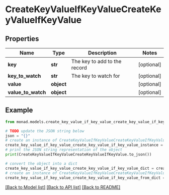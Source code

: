 # CreateKeyValueIfKeyValueCreateKeyValueIfKeyValue


## Properties

Name | Type | Description | Notes
------------ | ------------- | ------------- | -------------
**key** | **str** | The key to add to the record | [optional] 
**key_to_watch** | **str** | The key to watch for | [optional] 
**value** | **object** |  | [optional] 
**value_to_watch** | **object** |  | [optional] 

## Example

```python
from monad.models.create_key_value_if_key_value_create_key_value_if_key_value import CreateKeyValueIfKeyValueCreateKeyValueIfKeyValue

# TODO update the JSON string below
json = "{}"
# create an instance of CreateKeyValueIfKeyValueCreateKeyValueIfKeyValue from a JSON string
create_key_value_if_key_value_create_key_value_if_key_value_instance = CreateKeyValueIfKeyValueCreateKeyValueIfKeyValue.from_json(json)
# print the JSON string representation of the object
print(CreateKeyValueIfKeyValueCreateKeyValueIfKeyValue.to_json())

# convert the object into a dict
create_key_value_if_key_value_create_key_value_if_key_value_dict = create_key_value_if_key_value_create_key_value_if_key_value_instance.to_dict()
# create an instance of CreateKeyValueIfKeyValueCreateKeyValueIfKeyValue from a dict
create_key_value_if_key_value_create_key_value_if_key_value_from_dict = CreateKeyValueIfKeyValueCreateKeyValueIfKeyValue.from_dict(create_key_value_if_key_value_create_key_value_if_key_value_dict)
```
[[Back to Model list]](../README.md#documentation-for-models) [[Back to API list]](../README.md#documentation-for-api-endpoints) [[Back to README]](../README.md)


